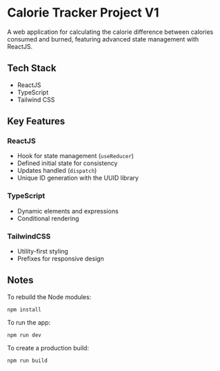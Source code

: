 # Calorie Tracker Project V1

A web application for calculating the calorie difference between calories consumed and burned, featuring advanced state management with ReactJS.

## Tech Stack
- ReactJS
- TypeScript
- Tailwind CSS

## Key Features

### ReactJS
- Hook for state management (`useReducer`)
- Defined initial state for consistency  
- Updates handled (`dispatch`)
- Unique ID generation with the UUID library

### TypeScript
- Dynamic elements and expressions
- Conditional rendering

### TailwindCSS
- Utility-first styling 
- Prefixes for responsive design 

## Notes

To rebuild the Node modules:
```
npm install
```

To run the app:
```
npm run dev
```

To create a production build:
```
npm run build
```
